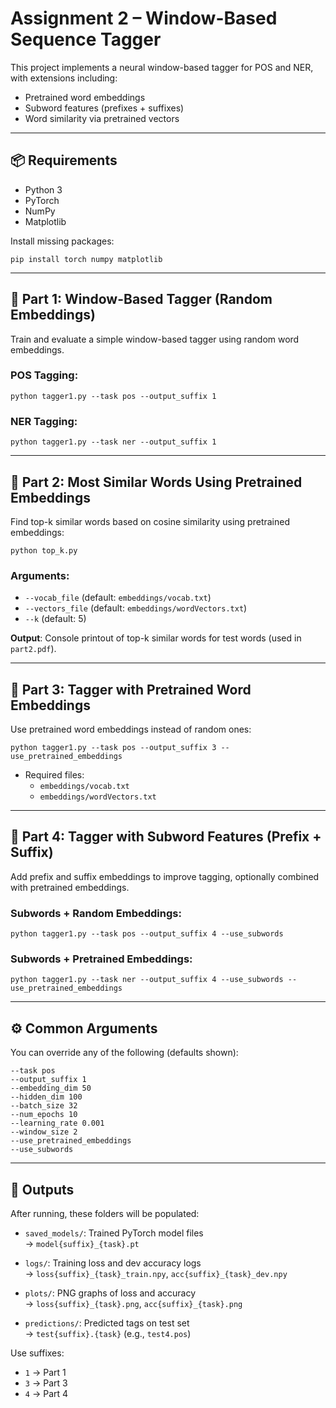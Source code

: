 # Assignment 2 – Window-Based Sequence Tagger

This project implements a neural window-based tagger for POS and NER, with extensions including:

-   Pretrained word embeddings
-   Subword features (prefixes + suffixes)
-   Word similarity via pretrained vectors

---

## 📦 Requirements

-   Python 3
-   PyTorch
-   NumPy
-   Matplotlib

Install missing packages:

```
pip install torch numpy matplotlib
```

---

## 🧪 Part 1: Window-Based Tagger (Random Embeddings)

Train and evaluate a simple window-based tagger using random word embeddings.

### POS Tagging:

```
python tagger1.py --task pos --output_suffix 1
```

### NER Tagging:

```
python tagger1.py --task ner --output_suffix 1
```

---

## 🧠 Part 2: Most Similar Words Using Pretrained Embeddings

Find top-k similar words based on cosine similarity using pretrained embeddings:

```
python top_k.py
```

### Arguments:

-   `--vocab_file` (default: `embeddings/vocab.txt`)
-   `--vectors_file` (default: `embeddings/wordVectors.txt`)
-   `--k` (default: 5)

**Output**: Console printout of top-k similar words for test words (used in `part2.pdf`).

---

## 💬 Part 3: Tagger with Pretrained Word Embeddings

Use pretrained word embeddings instead of random ones:

```
python tagger1.py --task pos --output_suffix 3 --use_pretrained_embeddings
```

-   Required files:
    -   `embeddings/vocab.txt`
    -   `embeddings/wordVectors.txt`

---

## 🧩 Part 4: Tagger with Subword Features (Prefix + Suffix)

Add prefix and suffix embeddings to improve tagging, optionally combined with pretrained embeddings.

### Subwords + Random Embeddings:

```
python tagger1.py --task pos --output_suffix 4 --use_subwords
```

### Subwords + Pretrained Embeddings:

```
python tagger1.py --task ner --output_suffix 4 --use_subwords --use_pretrained_embeddings
```

---

## ⚙️ Common Arguments

You can override any of the following (defaults shown):

```
--task pos
--output_suffix 1
--embedding_dim 50
--hidden_dim 100
--batch_size 32
--num_epochs 10
--learning_rate 0.001
--window_size 2
--use_pretrained_embeddings
--use_subwords
```

---

## 📁 Outputs

After running, these folders will be populated:

-   `saved_models/`: Trained PyTorch model files  
    → `model{suffix}_{task}.pt`

-   `logs/`: Training loss and dev accuracy logs  
    → `loss{suffix}_{task}_train.npy`, `acc{suffix}_{task}_dev.npy`

-   `plots/`: PNG graphs of loss and accuracy  
    → `loss{suffix}_{task}.png`, `acc{suffix}_{task}.png`

-   `predictions/`: Predicted tags on test set  
    → `test{suffix}.{task}` (e.g., `test4.pos`)

Use suffixes:

-   `1` → Part 1
-   `3` → Part 3
-   `4` → Part 4
